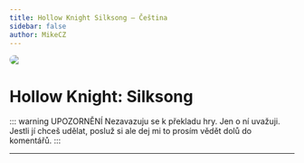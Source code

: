 ```yaml
---
title: Hollow Knight Silksong – Čeština
sidebar: false
author: MikeCZ
---
```


<div style="border-radius: 16px; overflow: hidden; margin-bottom: 16px;">
  <img src="https://i.imgur.com/<number>.jpg">
</div>

# Hollow Knight: Silksong

::: warning UPOZORNĚNÍ
Nezavazuju se k překladu hry. Jen o ní uvažuji. Jestli jí chceš udělat, posluž si ale dej mi to prosím vědět dolů do komentářů.
:::

---
